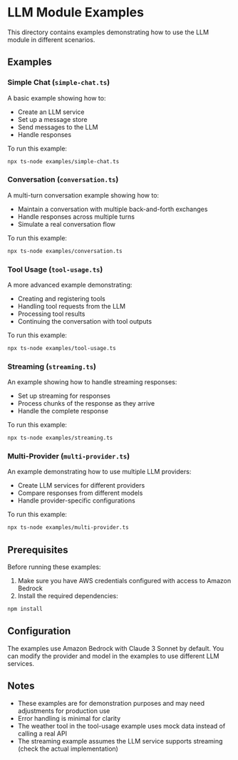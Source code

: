 # LLM Module Examples

This directory contains examples demonstrating how to use the LLM module in different scenarios.

## Examples

### Simple Chat (`simple-chat.ts`)

A basic example showing how to:
- Create an LLM service
- Set up a message store
- Send messages to the LLM
- Handle responses

To run this example:

```bash
npx ts-node examples/simple-chat.ts
```

### Conversation (`conversation.ts`)

A multi-turn conversation example showing how to:
- Maintain a conversation with multiple back-and-forth exchanges
- Handle responses across multiple turns
- Simulate a real conversation flow

To run this example:

```bash
npx ts-node examples/conversation.ts
```

### Tool Usage (`tool-usage.ts`)

A more advanced example demonstrating:
- Creating and registering tools
- Handling tool requests from the LLM
- Processing tool results
- Continuing the conversation with tool outputs

To run this example:

```bash
npx ts-node examples/tool-usage.ts
```

### Streaming (`streaming.ts`)

An example showing how to handle streaming responses:
- Set up streaming for responses
- Process chunks of the response as they arrive
- Handle the complete response

To run this example:

```bash
npx ts-node examples/streaming.ts
```

### Multi-Provider (`multi-provider.ts`)

An example demonstrating how to use multiple LLM providers:
- Create LLM services for different providers
- Compare responses from different models
- Handle provider-specific configurations

To run this example:

```bash
npx ts-node examples/multi-provider.ts
```

## Prerequisites

Before running these examples:

1. Make sure you have AWS credentials configured with access to Amazon Bedrock
2. Install the required dependencies:

```bash
npm install
```

## Configuration

The examples use Amazon Bedrock with Claude 3 Sonnet by default. You can modify the provider and model in the examples to use different LLM services.

## Notes

- These examples are for demonstration purposes and may need adjustments for production use
- Error handling is minimal for clarity
- The weather tool in the tool-usage example uses mock data instead of calling a real API
- The streaming example assumes the LLM service supports streaming (check the actual implementation)
